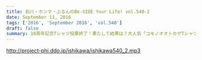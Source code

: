 ```yaml
---
title: 石川・ホンマ・ぶるんのBe-SIDE Your Life! vol.540-2
date: September 11, 2016
tags: ['2016', 'September 2016', 'vol.540']
draft: false
summary: 10周年記念Tシャツ投票終了！果たして結果は？大人気「コモノオオトカゲTシャツ」！進化し続けるコーナー「〇ーチはやっぱりビー×だな！」SAITO
---
```


http://project-phi.ddo.jp/ishikawa/ishikawa540_2.mp3